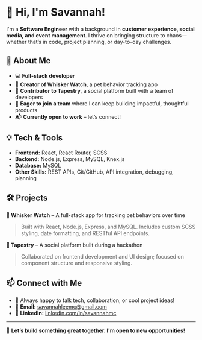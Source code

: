 # 👋 Hi, I'm Savannah!

I'm a **Software Engineer** with a background in **customer experience, social media, and event management**. I thrive on bringing structure to chaos—whether that’s in code, project planning, or day-to-day challenges.

## 🔹 About Me  
- 💻 **Full-stack developer** 
- 🐾 **Creator of Whisker Watch**, a pet behavior tracking app  
- 🧵 **Contributor to Tapestry**, a social platform built with a team of developers  
- 🚀 **Eager to join a team** where I can keep building impactful, thoughtful products  
- 📬 **Currently open to work** – let’s connect!

## 💡 Tech & Tools  
- **Frontend:** React, React Router, SCSS  
- **Backend:** Node.js, Express, MySQL, Knex.js  
- **Database:** MySQL  
- **Other Skills:** REST APIs, Git/GitHub, API integration, debugging, planning

## 🛠️ Projects  
**🔹 Whisker Watch** – A full-stack app for tracking pet behaviors over time  
> Built with React, Node.js, Express, and MySQL. Includes custom SCSS styling, date formatting, and RESTful API endpoints.

**🔹 Tapestry** – A social platform built during a hackathon  
> Collaborated on frontend development and UI design; focused on component structure and responsive styling.

## 📫 Connect with Me  
- 💬 Always happy to talk tech, collaboration, or cool project ideas!  
- 📧 **Email:** [savannahleemc@gmail.com](mailto:savannahleemc@gmail.com)  
- 🔗 **LinkedIn:** [linkedin.com/in/savannahmc](https://www.linkedin.com/in/savannahmc/)

---

🚀 **Let’s build something great together. I'm open to new opportunities!**
